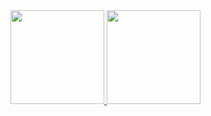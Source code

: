 
<div>
<a href="https://github.com/gbcavalcanti">
<img height="150em" src="https://github-readme-stats.vercel.app/api?username=gbcavalcanti&theme=merko&show_icons=true&hide=stars&count_private=true">
<img height="150em" src="https://github-readme-stats.vercel.app/api/top-langs/?username=gbcavalcanti&layout=compact&theme=merko">
</div>

